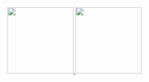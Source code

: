 <a href="https://github.com/cameron-russell">
  <img height="150em" src="https://github-readme-stats.vercel.app/api?username=cameron-russell&show_icons=true&include_all_commits=true&custom_title=GitHub+Stats&theme=vue">
  <img height="150em" src="https://github-readme-stats.vercel.app/api/top-langs/?username=cameron-russell&layout=compact&theme=vue">
</a>
